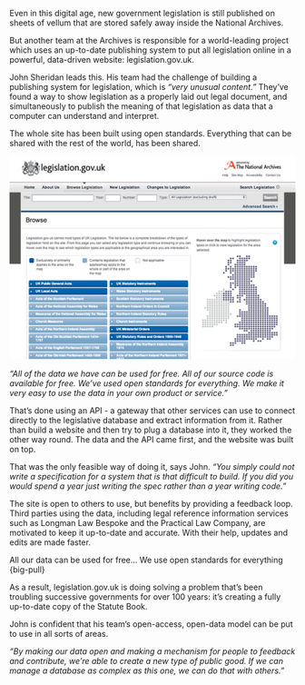 Even in this digital age, new government legislation is still published on sheets of vellum that are stored safely away inside the National Archives.

But another team at the Archives is responsible for a world-leading project which uses an up-to-date publishing system to put all legislation online in a powerful, data-driven website: legislation.gov.uk.

John Sheridan leads this. His team had the challenge of building a publishing system for legislation, which is *“very unusual content.”* They’ve found a way to show legislation as a properly laid out legal document, and simultaneously to publish the meaning of that legislation as data that a computer can understand and interpret.

The whole site has been built using open standards. Everything that can be shared with the rest of the world, has been shared. 

![Screenshot of legislation.gov.uk](/assets/images/strategy/case-studies/government-as-platform/Build-gov-as-a-platform--Legislation.gov.uk-ret.png)

*“All of the data we have can be used for free. All of our source code is available for free. We’ve used open standards for everything. We make it very easy to use the data in your own product or service.”*

That’s done using an API - a gateway that other services can use to connect directly to the legislative database and extract information from it. Rather than build a website and then try to plug a database into it, they worked the other way round. The data and the API came first, and the website was built on top. 

That was the only feasible way of doing it, says John. *“You simply could not write a specification for a system that is that difficult to build. If you did you would spend a year just writing the spec rather than a year writing code.”*

The site is open to others to use, but benefits by providing a feedback loop. Third parties using the data, including legal reference information services such as Longman Law Bespoke and the Practical Law Company, are motivated to keep it up-to-date and accurate. With their help, updates and edits are made faster.

All our data can be used for free... We use open standards for everything
{big-pull}

As a result, legislation.gov.uk is doing solving a problem that’s been troubling successive governments for over 100 years: it’s creating a fully up-to-date copy of the Statute Book. 

John is confident that his team’s open-access, open-data model can be put to use in all sorts of areas.

*“By making our data open and making a mechanism for people to feedback and contribute, we’re able to create a new type of public good. If we can manage a database as complex as this one, we can do that with others.”*